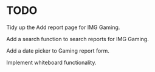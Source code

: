 TODO
====

Tidy up the Add report page for IMG Gaming.

Add a search function to search reports for IMG Gaming.

Add a date picker to Gaming report form.

Implement whiteboard functionality.
